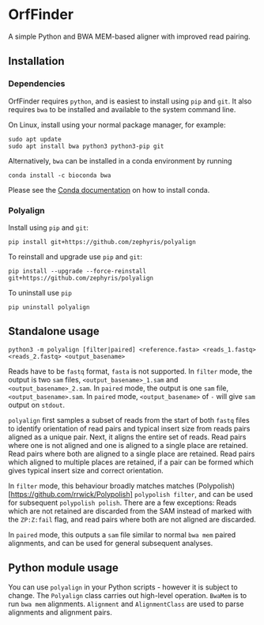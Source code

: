 # OrfFinder

A simple Python and BWA MEM-based aligner with improved read pairing.

## Installation

### Dependencies

OrfFinder requires `python`, and is easiest to install using `pip` and `git`. It also requires `bwa` to be installed and available to the system command line.

On Linux, install using your normal package manager, for example:
``` shell
sudo apt update
sudo apt install bwa python3 python3-pip git
```

Alternatively, `bwa` can be installed in a conda environment by running
```shell
conda install -c bioconda bwa
```
Please see the [Conda documentation](https://conda.io/projects/conda/en/latest/user-guide/install/index.html) on how to install conda.

### Polyalign

Install using `pip` and `git`:
``` shell
pip install git+https://github.com/zephyris/polyalign
```

To reinstall and upgrade use `pip` and `git`:
``` shell
pip install --upgrade --force-reinstall git+https://github.com/zephyris/polyalign
```

To uninstall use `pip`
``` shell
pip uninstall polyalign
```

## Standalone usage

``` shell
python3 -m polyalign [filter|paired] <reference.fasta> <reads_1.fastq> <reads_2.fastq> <output_basename>
```

Reads have to be `fastq` format, `fasta` is not supported. In `filter` mode, the output is two `sam` files, `<output_basename>_1.sam` and `<output_basename>_2.sam`.
In `paired` mode, the output is one `sam` file, `<output_basename>.sam`. In `paired` mode, `<output_basename>` of `-` will give `sam` output on `stdout`.

`polyalign` first samples a subset of reads from the start of both `fastq` files to identify orientation of read pairs and typical insert size from reads pairs aligned as a unique pair.
Next, it aligns the entire set of reads. Read pairs where one is not aligned and one is aligned to a single place are retained. Read pairs where both are aligned to a single place are retained.
Read pairs which aligned to multiple places are retained, if a pair can be formed which gives typical insert size and correct orientation.

In `filter` mode, this behaviour broadly matches matches (Polypolish)[https://github.com/rrwick/Polypolish] `polypolish filter`, and can be used for subsequent `polypolish polish`. There are a few exceptions:
Reads which are not retained are discarded from the SAM instead of marked with the `ZP:Z:fail` flag, and read pairs where both are not aligned are discarded.

In `paired` mode, this outputs a `sam` file similar to normal `bwa mem` paired alignments, and can be used for general subsequent analyses.

## Python module usage

You can use `polyalign` in your Python scripts - however it is subject to change. The `Polyalign` class carries out high-level operation.
`BwaMem` is to run `bwa mem` alignments. `Alignment` and `AlignmentClass` are used to parse alignments and alignment pairs.
